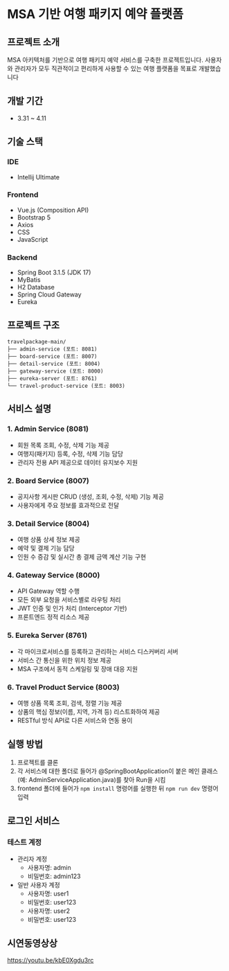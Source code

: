 # MSA 기반 여행 패키지 예약 플랫폼

## 프로젝트 소개
MSA 아키텍처를 기반으로 여행 패키지 예약 서비스를 구축한 프로젝트입니다.
사용자와 관리자가 모두 직관적이고 편리하게 사용할 수 있는 여행 플랫폼을 목표로 개발했습니다

## 개발 기간
- 3.31 ~ 4.11

## 기술 스택
### IDE
- Intellij Ultimate
### Frontend
- Vue.js (Composition API)
- Bootstrap 5
- Axios
- CSS
- JavaScript
### Backend
- Spring Boot 3.1.5 (JDK 17)
- MyBatis
- H2 Database
- Spring Cloud Gateway
- Eureka

## 프로젝트 구조
```
travelpackage-main/
├── admin-service (포트: 8081)
├── board-service (포트: 8007)
├── detail-service (포트: 8004)
├── gateway-service (포트: 8000)
├── eureka-server (포트: 8761)
└── travel-product-service (포트: 8003)
```

## 서비스 설명
### 1. Admin Service (8081)
- 회원 목록 조회, 수정, 삭제 기능 제공
- 여행지(패키지) 등록, 수정, 삭제 기능 담당
- 관리자 전용 API 제공으로 데이터 유지보수 지원

### 2. Board Service (8007)
- 공지사항 게시판 CRUD (생성, 조회, 수정, 삭제) 기능 제공
- 사용자에게 주요 정보를 효과적으로 전달

### 3. Detail Service (8004)
- 여행 상품 상세 정보 제공
- 예약 및 결제 기능 담당
- 인원 수 증감 및 실시간 총 결제 금액 계산 기능 구현

### 4. Gateway Service (8000)
- API Gateway 역할 수행
- 모든 외부 요청을 서비스별로 라우팅 처리
- JWT 인증 및 인가 처리 (Interceptor 기반)
- 프론트엔드 정적 리소스 제공

### 5. Eureka Server (8761)
- 각 마이크로서비스를 등록하고 관리하는 서비스 디스커버리 서버
- 서비스 간 통신을 위한 위치 정보 제공
- MSA 구조에서 동적 스케일링 및 장애 대응 지원

### 6. Travel Product Service (8003)
- 여행 상품 목록 조회, 검색, 정렬 기능 제공
- 상품의 핵심 정보(이름, 지역, 가격 등) 리스트화하여 제공
- RESTful 방식 API로 다른 서비스와 연동 용이

## 실행 방법
1. 프로젝트를 클론
2. 각 서비스에 대한 폴더로 들어가 @SpringBootApplication이 붙은 메인 클래스 (예: AdminServiceApplication.java)를 찾아 Run을 시킴
3. frontend 폴더에 들어가 ``` npm install ``` 명령어를 실행한 뒤 ``` npm run dev ``` 명령어 입력

## 로그인 서비스
### 테스트 계정
- 관리자 계정
  - 사용자명: admin
  - 비밀번호: admin123
- 일반 사용자 계정
  - 사용자명: user1
  - 비밀번호: user123
  - 사용자명: user2
  - 비밀번호: user123
 
 ## 시연동영상상
https://youtu.be/kbE0Xgdu3rc
